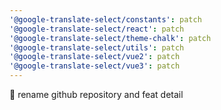 ```yaml
---
'@google-translate-select/constants': patch
'@google-translate-select/react': patch
'@google-translate-select/theme-chalk': patch
'@google-translate-select/utils': patch
'@google-translate-select/vue2': patch
'@google-translate-select/vue3': patch
---
```


🚀 rename github repository and feat detail
